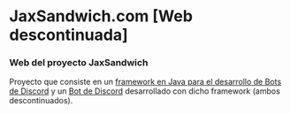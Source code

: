 # JaxSandwich.com [Web descontinuada]

### Web del proyecto JaxSandwich  

Proyecto que consiste en un [framework en Java para el desarrollo de Bots de Discord](https://github.com/JaxSandwich/sandwichcord-framework) y un [Bot de Discord](https://github.com/Juan-Acuna/jax-sndwch-bot) desarrollado con dicho framework (ambos descontinuados).  

